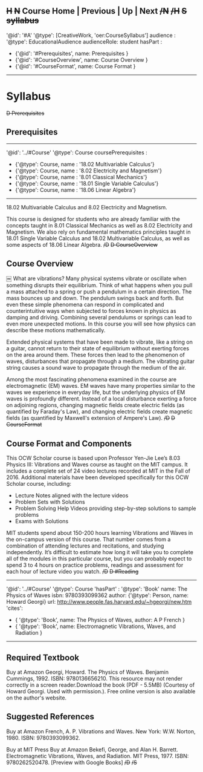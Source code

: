 ~~H~~
~~N~~
Course Home | Previous | Up | Next
~~/N~~
~~/H~~
~~S syllabus~~
---
'@id': '#A'
'@type': [CreativeWork, 'oer:CourseSyllabus']
audience  :
  '@type': EducationalAudience
  audienceRole: student
hasPart :
 - {'@id': '#Prerequisites', name: Prerequisites }
 - {'@id': '#CourseOverview', name: Course Overview }
 - {'@id': '#CourseFormat', name: Course Format }
---
# Syllabus
~~D Prerequisites~~
## Prerequisites
---
'@id': '../#Course'
'@type': Course
coursePrerequisites :
 - {'@type': Course, name : '18.02 Multivariable Calculus'}
 - {'@type': Course, name : '8.02 Electricity and Magnetism'}
 - {'@type': Course, name : '8.01 Classical Mechanics'}
 - {'@type': Course, name : '18.01 Single Variable Calculus'}
 - {'@type': Course, name : '18.06 Linear Algebra'}
---
18.02 Multivariable Calculus and 8.02 Electricity and Magnetism.

This course is designed for students who are already familiar with the concepts taught in 8.01 Classical Mechanics as well as 8.02 Electricity and Magnetism. We also rely on fundamental mathematics principles taught in 18.01 Single Variable Calculus and 18.02 Multivariable Calculus, as well as some aspects of 18.06 Linear Algebra.
~~/D~~
~~D CourseOverview~~
## Course Overview
￼
What are vibrations? Many physical systems vibrate or oscillate when something disrupts their equilibrium. Think of what happens when you pull a mass attached to a spring or push a pendulum in a certain direction. The mass bounces up and down. The pendulum swings back and forth. But even these simple phenomena can respond in complicated and counterintuitive ways when subjected to forces known in physics as damping and driving. Combining several pendulums or springs can lead to even more unexpected motions. In this course you will see how physics can describe these motions mathematically.

Extended physical systems that have been made to vibrate, like a string on a guitar, cannot return to their state of equilibrium without exerting forces on the area around them. These forces then lead to the phenomenon of waves, disturbances that propagate through a medium. The vibrating guitar string causes a sound wave to propagate through the medium of the air.

Among the most fascinating phenomena examined in the course are electromagnetic (EM) waves. EM waves have many properties similar to the waves we experience in everyday life, but the underlying physics of EM waves is profoundly different. Instead of a local disturbance exerting a force on adjoining regions, changing magnetic fields create electric fields (as quantified by Faraday's Law), and changing electric fields create magnetic fields (as quantified by Maxwell's extension of Ampere's Law).
~~/D~~
~~D CourseFormat~~
## Course Format and Components
This OCW Scholar course is based upon Professor Yen-Jie Lee’s 8.03 Physics III: Vibrations and Waves course as taught on the MIT campus. It includes a complete set of 24 video lectures recorded at MIT in the Fall of 2016. Additional materials have been developed specifically for this OCW Scholar course, including:

- Lecture Notes aligned with the lecture videos
- Problem Sets with Solutions
- Problem Solving Help Videos providing step-by-step solutions to sample problems
- Exams with Solutions

MIT students spend about 150-200 hours learning Vibrations and Waves in the on-campus version of this course. That number comes from a combination of attending lectures and recitations, and studying independently. It’s difficult to estimate how long it will take you to complete all of the modules in this particular course, but you can probably expect to spend 3 to 4 hours on practice problems, readings and assessment for each hour of lecture video you watch.
~~/D~~
~~D #Reading~~
<!-- I am treating the required textbook as part of the course, and the suggested references as citations -->
---
'@id': '../#Course'
'@type': Course
'hasPart' :
  '@type': 'Book'
  name: The Physics of Waves
  isbn: 9780393099362
  author: {'@type': Person, name: Howard Georgi}
  url: http://www.people.fas.harvard.edu/~hgeorgi/new.htm
'cites':
  - {  '@type': 'Book', name: The Physics of Waves, author: A P French }
  - {  '@type': 'Book', name: Electromagnetic Vibrations, Waves, and Radiation }
---

## Required Textbook
Buy at Amazon Georgi, Howard. The Physics of Waves. Benjamin Cummings, 1992. ISBN: 9780136656210. This resource may not render correctly in a screen reader.Download the book (PDF - 5.5MB) (Courtesy of Howard Georgi. Used with permission.). Free online version is also available on the author's website.

## Suggested References
Buy at Amazon French, A. P. Vibrations and Waves. New York: W.W. Norton, 1980. ISBN: 9780393099362.

Buy at MIT Press Buy at Amazon Bekefi, George, and Alan H. Barrett. Electromagnetic Vibrations, Waves, and Radiation. MIT Press, 1977. ISBN: 9780262520478. [Preview with Google Books]
~~/D~~
~~/S~~
